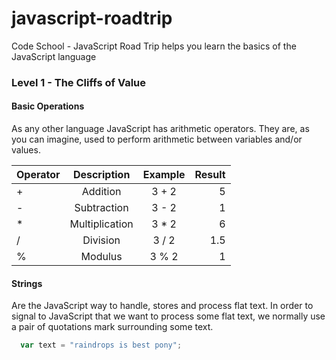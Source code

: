 javascript-roadtrip
===================

Code School - JavaScript Road Trip helps you learn the basics of the JavaScript language

### Level 1 - The Cliffs of Value

#### Basic Operations
As any other language JavaScript has arithmetic operators. They are, as you can imagine, used to perform arithmetic between variables and/or values.

| Operator |	Description     |	Example |	Result |
| -------- | :--------------: | :-----: | ----:  |
| +        |	Addition        |	3 + 2   |	5      |
| -        |	Subtraction     |	3 - 2   |	1      |
| *        |	Multiplication  |	3 * 2   |	6      |
| /        |	Division        |	3 / 2   |	1.5    |
| %        |	Modulus         |	3 % 2   |	1      |


#### Strings
Are the JavaScript way to handle, stores and process flat text. In order to signal to JavaScript that we want to process some flat text, we normally use a pair of quotations mark surrounding some text.

```js
  var text = "raindrops is best pony";
```
